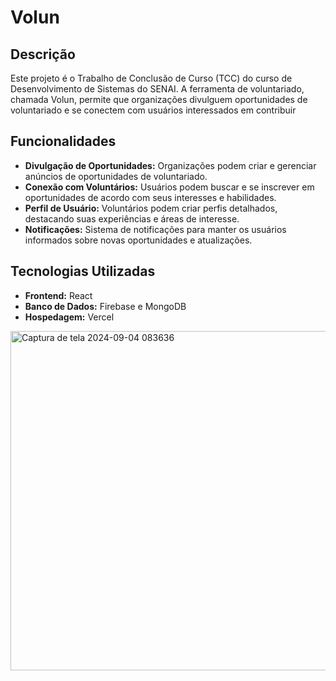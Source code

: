 # Volun

## Descrição
Este projeto é o Trabalho de Conclusão de Curso (TCC) do curso de Desenvolvimento de Sistemas do SENAI. A ferramenta de voluntariado, chamada Volun, permite que organizações divulguem oportunidades de voluntariado e se conectem com usuários interessados em contribuir

## Funcionalidades
- **Divulgação de Oportunidades:** Organizações podem criar e gerenciar anúncios de oportunidades de voluntariado.
- **Conexão com Voluntários:** Usuários podem buscar e se inscrever em oportunidades de acordo com seus interesses e habilidades.
- **Perfil de Usuário:** Voluntários podem criar perfis detalhados, destacando suas experiências e áreas de interesse.
- **Notificações:** Sistema de notificações para manter os usuários informados sobre novas oportunidades e atualizações.

## Tecnologias Utilizadas
- **Frontend:** React
- **Banco de Dados:** Firebase e MongoDB
- **Hospedagem:** Vercel


<img width="543" border-radius="16" alt="Captura de tela 2024-09-04 083636" src="https://github.com/user-attachments/assets/60f3c1bb-0b29-4e7f-884e-d5249c41b224">

